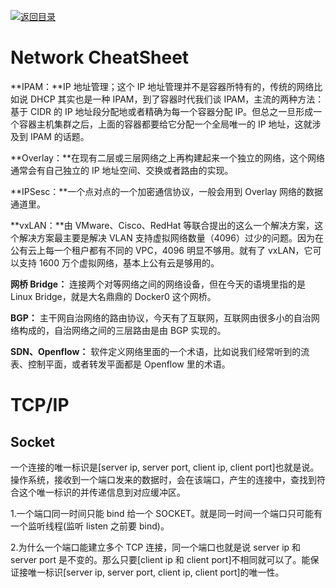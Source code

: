 [![返回目录](https://parg.co/UCb)](https://github.com/wx-chevalier/Awesome-CheatSheets)

# Network CheatSheet

**IPAM：**IP 地址管理；这个 IP 地址管理并不是容器所特有的，传统的网络比如说 DHCP 其实也是一种 IPAM，到了容器时代我们谈 IPAM，主流的两种方法： 基于 CIDR 的 IP 地址段分配地或者精确为每一个容器分配 IP。但总之一旦形成一个容器主机集群之后，上面的容器都要给它分配一个全局唯一的 IP 地址，这就涉及到 IPAM 的话题。

**Overlay：**在现有二层或三层网络之上再构建起来一个独立的网络，这个网络通常会有自己独立的 IP 地址空间、交换或者路由的实现。

**IPSesc：**一个点对点的一个加密通信协议，一般会用到 Overlay 网络的数据通道里。

**vxLAN：**由 VMware、Cisco、RedHat 等联合提出的这么一个解决方案，这个解决方案最主要是解决 VLAN 支持虚拟网络数量（4096）过少的问题。因为在公有云上每一个租户都有不同的 VPC，4096 明显不够用。就有了 vxLAN，它可以支持 1600 万个虚拟网络，基本上公有云是够用的。

**网桥 Bridge：** 连接两个对等网络之间的网络设备，但在今天的语境里指的是 Linux Bridge，就是大名鼎鼎的 Docker0 这个网桥。

**BGP：** 主干网自治网络的路由协议，今天有了互联网，互联网由很多小的自治网络构成的，自治网络之间的三层路由是由 BGP 实现的。

**SDN、Openflow：** 软件定义网络里面的一个术语，比如说我们经常听到的流表、控制平面，或者转发平面都是 Openflow 里的术语。

# TCP/IP

## Socket

一个连接的唯一标识是[server ip, server port, client ip, client port]也就是说。操作系统，接收到一个端口发来的数据时，会在该端口，产生的连接中，查找到符合这个唯一标识的并传递信息到对应缓冲区。

1.一个端口同一时间只能 bind 给一个 SOCKET。就是同一时间一个端口只可能有一个监听线程(监听 listen 之前要 bind)。

2.为什么一个端口能建立多个 TCP 连接，同一个端口也就是说 server ip 和 server port 是不变的。那么只要[client ip 和 client port]不相同就可以了。能保证接唯一标识[server ip, server port, client ip, client port]的唯一性。
